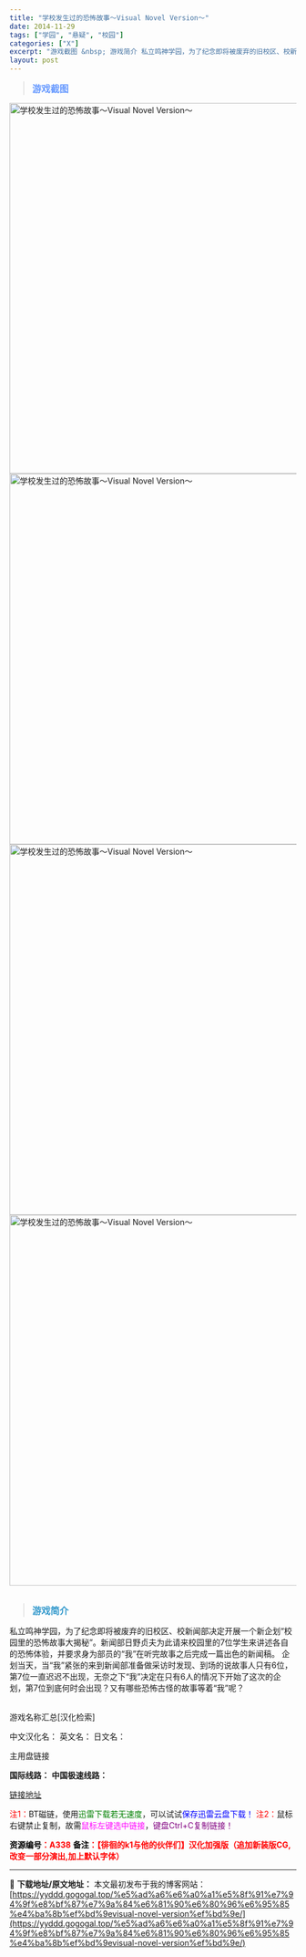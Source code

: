 ```yaml
---
title: "学校发生过的恐怖故事～Visual Novel Version～"
date: 2014-11-29
tags: ["学园", "悬疑", "校园"]
categories: ["X"]
excerpt: "游戏截图 &nbsp; 游戏简介 私立鸣神学园，为了纪念即将被废弃的旧校区、校新闻部决定开展一个新企划“校园里的恐怖故事大揭秘”。新闻部日野贞夫为此请来校园里的7位学生来讲述各自的恐怖体验，并要求身为部员的“我”在听完故事之后完成一篇出色的新闻稿。 企划当天，当“我”紧张的来到新闻部准备做采访时发现&hellip;"
layout: post
---
```


<div>
<blockquote><b><span style="font-size: 12pt; color: #6699ff;">游戏截图</span></b></blockquote>
<div><img title="点击放大" src="https://yyddd.gogogal.top/wp-content/uploads/2025/04/20250430_681200ac7720c.webp" alt="学校发生过的恐怖故事～Visual Novel Version～" width="650" /></div>
<div><img title="点击放大" src="https://yyddd.gogogal.top/wp-content/uploads/2025/04/20250430_681200aea020d.webp" alt="学校发生过的恐怖故事～Visual Novel Version～" width="650" /></div>
<div><img title="点击放大" src="https://yyddd.gogogal.top/wp-content/uploads/2025/04/20250430_681200b0c97e5.webp" alt="学校发生过的恐怖故事～Visual Novel Version～" width="650" /></div>
<div><img title="点击放大" src="https://yyddd.gogogal.top/wp-content/uploads/2025/04/20250430_681200b1e4b34.webp" alt="学校发生过的恐怖故事～Visual Novel Version～" width="650" /></div>
&nbsp;
<blockquote><b><span style="font-size: 12pt; color: #3399cc;">游戏简介</span></b></blockquote>
<div>私立鸣神学园，为了纪念即将被废弃的旧校区、校新闻部决定开展一个新企划“校园里的恐怖故事大揭秘”。新闻部日野贞夫为此请来校园里的7位学生来讲述各自的恐怖体验，并要求身为部员的“我”在听完故事之后完成一篇出色的新闻稿。
企划当天，当“我”紧张的来到新闻部准备做采访时发现、到场的说故事人只有6位，第7位一直迟迟不出现，无奈之下“我”决定在只有6人的情况下开始了这次的企划，第7位到底何时会出现？又有哪些恐怖古怪的故事等着“我”呢？</div>
&nbsp;

游戏名称汇总[汉化检索]

中文汉化名：
英文名：
日文名：
</div>
<div class="panel panel-primary">
<div class="panel-heading">主用盘链接</div>
<div class="panel-body">

<b>国际线路：</b>
<b>中国极速线路：</b>

<!--wechatfans start-->

<a href="https://pan.xunlei.com/s/VOSXHdBRc67vUfPZ0uqBIar1A1?pwd=vq8k#">链接地址</a>

<!--wechatfans end-->
<span style="color: #ff0000;">注1：</span>BT磁链，使用<span style="color: #008000;">迅雷下载若无速度</span>，可以试试<span style="color: #0000ff;">保存迅雷云盘下载！</span>
<span style="color: #ff0000;">注2：</span>鼠标右键禁止复制，故需<span style="color: #ff00ff;">鼠标左键选中链接</span>，<span style="color: #800080;">键盘Ctrl+C复制链接！</span>

</div>
<div class="panel-footer"><span style="color: #ff0000;"><b><span style="color: #000000;">资源编号</span>：A338</b></span>
<span style="color: #ff0000;"><b><span style="color: #000000;">备注</span>：【徘徊的k1与他的伙伴们】汉化加强版（追加新装版CG,改变一部分演出,加上默认字体）</b></span></div>
</div>

---
📖 **下载地址/原文地址：** 本文最初发布于我的博客网站：[https://yyddd.gogogal.top/%e5%ad%a6%e6%a0%a1%e5%8f%91%e7%94%9f%e8%bf%87%e7%9a%84%e6%81%90%e6%80%96%e6%95%85%e4%ba%8b%ef%bd%9evisual-novel-version%ef%bd%9e/](https://yyddd.gogogal.top/%e5%ad%a6%e6%a0%a1%e5%8f%91%e7%94%9f%e8%bf%87%e7%9a%84%e6%81%90%e6%80%96%e6%95%85%e4%ba%8b%ef%bd%9evisual-novel-version%ef%bd%9e/)
